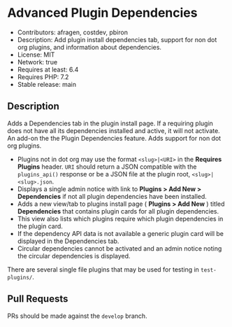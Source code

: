 # Advanced Plugin Dependencies

* Contributors: afragen, costdev, pbiron
* Description: Add plugin install dependencies tab, support for non dot org plugins, and information about dependencies.
* License: MIT
* Network: true
* Requires at least: 6.4
* Requires PHP: 7.2
* Stable release: main

## Description

Adds a Dependencies tab in the plugin install page. If a requiring plugin does not have all its dependencies installed and active, it will not activate. An add-on the the Plugin Dependencies feature. Adds support for non dot org plugins.

* Plugins not in dot org may use the format `<slug>|<URI>` in the **Requires Plugins** header. `URI` should return a JSON compatible with the `plugins_api()` response or be a JSON file at the plugin root, `<slug>|<slug>.json`.
* Displays a single admin notice with link to **Plugins > Add New > Dependencies** if not all plugin dependencies have been installed.
* Adds a new view/tab to plugins install page ( **Plugins > Add New** ) titled **Dependencies** that contains plugin cards for all plugin dependencies.
* This view also lists which plugins require which plugin dependencies in the plugin card.
* If the dependency API data is not available a generic plugin card will be displayed in the Dependencies tab.
* Circular dependencies cannot be activated and an admin notice noting the circular dependencies is displayed.

There are several single file plugins that may be used for testing in `test-plugins/`.

## Pull Requests

PRs should be made against the `develop` branch.
